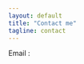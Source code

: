 ```yaml
---                                                                                                                             
layout: default
title: "Contact me"
tagline: contact
---
```


Email : 

